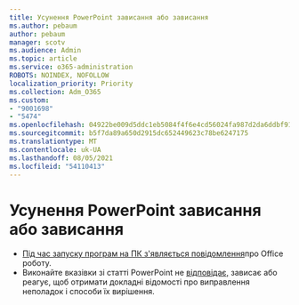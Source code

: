 ```yaml
---
title: Усунення PowerPoint зависання або зависання
ms.author: pebaum
author: pebaum
manager: scotv
ms.audience: Admin
ms.topic: article
ms.service: o365-administration
ROBOTS: NOINDEX, NOFOLLOW
localization_priority: Priority
ms.collection: Adm_O365
ms.custom:
- "9001698"
- "5474"
ms.openlocfilehash: 04922be009d5ddc1eb5084f4f6e4cd56024fa987d2da6ddbf9115aecfa5fd9e0
ms.sourcegitcommit: b5f7da89a650d2915dc652449623c78be6247175
ms.translationtype: MT
ms.contentlocale: uk-UA
ms.lasthandoff: 08/05/2021
ms.locfileid: "54110413"
---
```

# <a name="resolve-powerpoint-hangs-or-freezes"></a>Усунення PowerPoint зависання або зависання

- [Під час запуску програм на ПК з'являється повідомлення](https://support.office.com/article/i-get-a-stopped-working-error-when-i-start-office-applications-on-my-pc-52bd7985-4e99-4a35-84c8-2d9b8301a2fa)про Office роботу.
- Виконайте вказівки зі статті PowerPoint не [відповідає,](https://support.office.com/article/PowerPoint-isn-t-responding-hangs-or-freezes-652ede6e-e3d2-449a-a07f-8c800dfb948d) зависає або реагує, щоб отримати докладні відомості про виправлення неполадок і способи їх вирішення.
